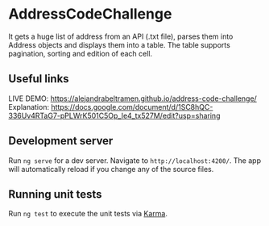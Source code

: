 # AddressCodeChallenge

It gets a huge list of address from an API (.txt file), parses them into Address objects and displays them into a table. The table supports pagination, sorting and edition of each cell.

## Useful links

LIVE DEMO: https://alejandrabeltramen.github.io/address-code-challenge/
Explanation: https://docs.google.com/document/d/1SC8hQC-336Uv4RTaG7-pPLWrK501C5Op_Ie4_tx527M/edit?usp=sharing

## Development server

Run `ng serve` for a dev server. Navigate to `http://localhost:4200/`. The app will automatically reload if you change any of the source files.

## Running unit tests

Run `ng test` to execute the unit tests via [Karma](https://karma-runner.github.io).
